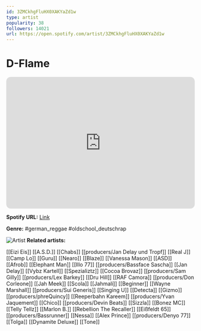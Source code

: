```yaml
---
id: 3ZMCkhgFluHX0XAKYaZd1w
type: artist
popularity: 38
followers: 14021
url: https://open.spotify.com/artist/3ZMCkhgFluHX0XAKYaZd1w
---
```

# D-Flame

<iframe style="border-radius:12px" src="https://open.spotify.com/embed/artist/3ZMCkhgFluHX0XAKYaZd1w" width="100%" height="352" frameBorder="0" allowfullscreen="" allow="autoplay; clipboard-write; encrypted-media; fullscreen; picture-in-picture" loading="lazy"></iframe>

**Spotify URL:** [Link](https://open.spotify.com/artist/3ZMCkhgFluHX0XAKYaZd1w)

**Genre:**  #german_reggae #oldschool_deutschrap

![Artist](https://i.scdn.co/image/5f752ccbd73c85d487da4ae62547345567ee04a7)
**Related artists:**

[[Eizi Eis]]
[[A.S.D.]]
[[Chabs]]
[[producers/Jan Delay und Tropf]]
[[Real J]]
[[Camp Lo]]
[[Guru]]
[[Nearo]]
[[Blaze]]
[[Vanessa Mason]]
[[ASD]]
[[Afrob]]
[[Elephant Man]]
[[Illo 77]]
[[producers/Bassface Sascha]]
[[Jan Delay]]
[[Vybz Kartell]]
[[Spezializtz]]
[[Cocoa Brovaz]]
[[producers/Sam Gilly]]
[[producers/Lex Barkey]]
[[Dru Hill]]
[[RAF Camora]]
[[producers/Don Corleone]]
[[Jah Meek]]
[[Scola]]
[[Jahmali]]
[[Beginner]]
[[Wayne Marshall]]
[[producers/Sui Generis]]
[[Singing U]]
[[Detecta]]
[[Gizmo]]
[[producers/phreQuincy]]
[[Reeperbahn Kareem]]
[[producers/Yvan Jaquement]]
[[Chico]]
[[producers/Devin Beats]]
[[Sizzla]]
[[Bonez MC]]
[[Telly Tellz]]
[[Marlon B.]]
[[Rebellion The Recaller]]
[[Eißfeldt 65]]
[[producers/Bassrunner]]
[[Nessa]]
[[Alex Prince]]
[[producers/Denyo 77]]
[[Tolga]]
[[Dynamite Deluxe]]
[[Tone]]
